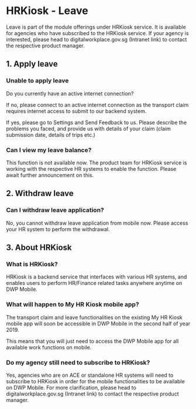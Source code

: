 # HRKiosk - Leave

Leave is part of the module offerings under HRKiosk service. It is available for agencies who have subscribed to the HRKiosk service. If your agency is interested, please head to digitalworkplace.gov.sg (Intranet link) to contact the respective product manager.


## 1. Apply leave

### Unable to apply leave
Do you currently have an active internet connection? 

If no, please connect to an active internet connection as the transport claim requires internet access to submit to our backend system.

If yes, please go to Settings and Send Feedback to us. Please describe the problems you faced, and provide us with details of your claim (claim submission date, details of trips etc.)

### Can I view my leave balance?
This function is not available now. The product team for HRKiosk service is working with the respective HR systems to enable the function. Please await further announcement on this.

## 2. Withdraw leave
### Can I withdraw leave application?
No, you cannot withdraw leave application from mobile now. Please access your HR system to perform the withdrawal.

## 3. About HRKiosk
### What is HRKiosk?
HRKiosk is a backend service that interfaces with various HR systems, and enables users to perform HR/Finance related tasks anywhere anytime on DWP Mobile.

### What will happen to My HR Kiosk mobile app?
The transport claim and leave functionalities on the existing My HR Kiosk mobile app will soon be accessible in DWP Mobile in the second half of year 2019.

This means that you will just need to access the DWP Mobile app for all available work functions on mobile.

### Do my agency still need to subscribe to HRKiosk?
Yes, agencies who are on ACE or standalone HR systems will need to subscribe to HRKiosk in order for the mobile functionalities to be available on DWP Mobile. For more clarification, please head to digitalworkplace.gov.sg (Intranet link) to contact the respective product manager.



